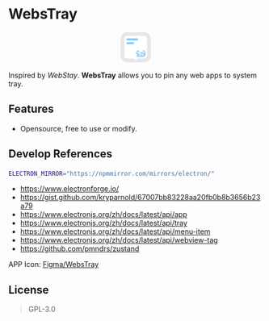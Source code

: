 # WebsTray

<p align="center">
  <img src="public/WebsTray.png" alt="描述" width="60" height="60">
</p>

Inspired by _WebStay_. **WebsTray** allows you to pin any web apps to system tray.

## Features

- Opensource, free to use or modify.

## Develop References

```bash
ELECTRON_MIRROR="https://npmmirror.com/mirrors/electron/"
```

- https://www.electronforge.io/
- https://gist.github.com/kryparnold/67007bb83228aa20fb0b8b3656b23a79
- https://www.electronjs.org/zh/docs/latest/api/app
- https://www.electronjs.org/zh/docs/latest/api/tray
- https://www.electronjs.org/zh/docs/latest/api/menu-item
- https://www.electronjs.org/zh/docs/latest/api/webview-tag
- https://github.com/pmndrs/zustand

APP Icon: [Figma/WebsTray](https://www.figma.com/design/ZU2hK5Z1rKUuyu092ukdga/WebsTray)

## License

> GPL-3.0
